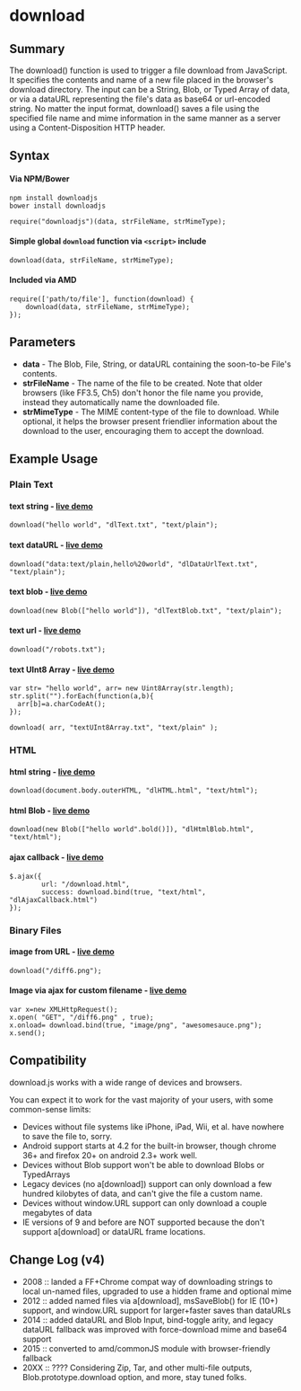 download
========

Summary
---------
The download() function is used to trigger a file download from JavaScript. It specifies the contents and name of a new file placed in the browser's download directory. The input can be a String, Blob, or Typed Array of data, or via a dataURL representing the file's data as base64 or url-encoded string. No matter the input format, download() saves a file using the specified file name and mime information in the same manner as a server using a Content-Disposition HTTP header.

Syntax
---------

#### Via NPM/Bower 
`npm install downloadjs`  
`bower install downloadjs`

`require("downloadjs")(data, strFileName, strMimeType);`

#### Simple global `download` function via `<script>` include
    download(data, strFileName, strMimeType);

#### Included via AMD
    require(['path/to/file'], function(download) {
        download(data, strFileName, strMimeType);
    });


Parameters
---------
* **data** - The Blob, File, String, or dataURL containing the soon-to-be File's contents.
* **strFileName** - The name of the file to be created. Note that older browsers (like FF3.5, Ch5) don't honor the file name you provide, instead they automatically name the downloaded file.
* **strMimeType** - The MIME content-type of the file to download. While optional, it helps the browser present friendlier information about the download to the user, encouraging them to accept the download.



Example Usage
---------


### Plain Text
#### text string  -  [live demo](http://pagedemos.com/sxks39b72aqb/1)
    download("hello world", "dlText.txt", "text/plain");

#### text dataURL  -  [live demo](http://pagedemos.com/sxks39b72aqb/2)
    download("data:text/plain,hello%20world", "dlDataUrlText.txt", "text/plain");

#### text blob  -  [live demo](http://pagedemos.com/sxks39b72aqb/3)
    download(new Blob(["hello world"]), "dlTextBlob.txt", "text/plain");

#### text url - [live demo](http://pagedemos.com/pz6hkyqutjtw/)
    download("/robots.txt");


#### text UInt8 Array -  [live demo](http://pagedemos.com/sxks39b72aqb/4)
    var str= "hello world",	arr= new Uint8Array(str.length);
    str.split("").forEach(function(a,b){
   	  arr[b]=a.charCodeAt();
    });

    download( arr, "textUInt8Array.txt", "text/plain" );

### HTML
#### html string -  [live demo](http://pagedemos.com/sxks39b72aqb/5)
    download(document.body.outerHTML, "dlHTML.html", "text/html");

#### html Blob -  [live demo](http://pagedemos.com/sxks39b72aqb/6)
    download(new Blob(["hello world".bold()]), "dlHtmlBlob.html", "text/html");

#### ajax callback -  [live demo](http://pagedemos.com/sxks39b72aqb/7)
    $.ajax({
    		url: "/download.html",
    		success: download.bind(true, "text/html", "dlAjaxCallback.html")
    });

### Binary Files
#### image from URL  -  [live demo](http://pagedemos.com/yvvmxbjrwq7u/)
    download("/diff6.png");

#### Image via ajax for custom filename - [live demo](http://pagedemos.com/dxa55tv3aubb/)
    var x=new XMLHttpRequest();
    x.open( "GET", "/diff6.png" , true);
    x.onload= download.bind(true, "image/png", "awesomesauce.png");
    x.send();

Compatibility
---------
download.js works with a wide range of devices and browsers.

You can expect it to work for the vast majority of your users, with some common-sense limits:

* Devices without file systems like iPhone, iPad, Wii, et al. have nowhere to save the file to, sorry.
* Android support starts at 4.2 for the built-in browser, though chrome 36+ and firefox 20+ on android 2.3+ work well.
* Devices without Blob support won't be able to download Blobs or TypedArrays
* Legacy devices (no a[download]) support can only download a few hundred kilobytes of data, and can't give the file a custom name.
* Devices without window.URL support can only download a couple megabytes of data
* IE versions of 9 and before are NOT supported because the don't support a[download] or dataURL frame locations.


Change Log (v4)
---------
* 2008 :: landed a FF+Chrome compat way of downloading strings to local un-named files, upgraded to use a hidden frame and optional mime
* 2012 :: added named files via a[download], msSaveBlob() for IE (10+) support, and window.URL support for larger+faster saves than dataURLs
* 2014 :: added dataURL and Blob Input, bind-toggle arity, and legacy dataURL fallback was improved with force-download mime and base64 support
* 2015 :: converted to amd/commonJS module with browser-friendly fallback
* 20XX :: ???? Considering Zip, Tar, and other multi-file outputs, Blob.prototype.download option, and more, stay tuned folks.
